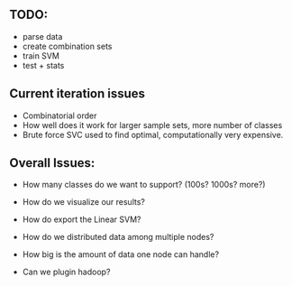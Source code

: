 TODO:
-----
+ parse data
+ create combination sets
+ train SVM
+ test + stats

Current iteration issues
------------------------

- Combinatorial order
- How well does it work for larger sample sets, more number of classes
- Brute force SVC used to find optimal, computationally very expensive.

Overall Issues:
---------------

- How many classes do we want to support? (100s? 1000s? more?)

- How do we visualize our results?
- How do export the Linear SVM?

- How do we distributed data among multiple nodes?
- How big is the amount of data one node can handle?
- Can we plugin hadoop?
